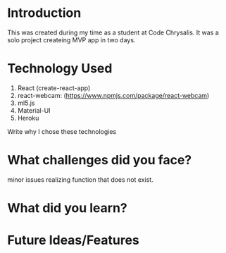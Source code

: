 # Introduction

This was created during my time as a student at Code Chrysalis.
It was a solo project createing MVP app in two days.

# Technology Used

1. React (create-react-app)
1. react-webcam: (https://www.npmjs.com/package/react-webcam)
1. ml5.js
1. Material-UI
1. Heroku

Write why I chose these technologies

# What challenges did you face?

minor issues
realizing function that does not exist.

# What did you learn?

# Future Ideas/Features
